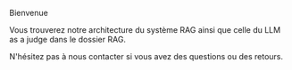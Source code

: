 Bienvenue

Vous trouverez notre architecture du système RAG ainsi que celle du LLM as a judge dans le dossier RAG.


N'hésitez pas à nous contacter si vous avez des questions ou des retours.
